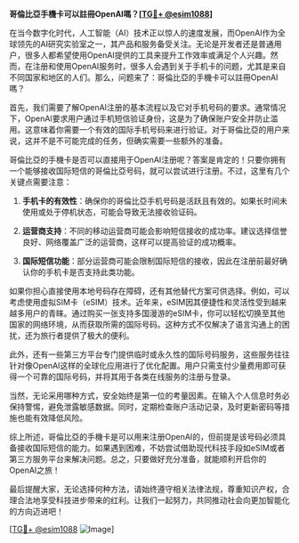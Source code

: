 **哥倫比亞手機卡可以註冊OpenAI嗎？[[TG💪+ @esim1088](https://t.me/s/esim1088)]**

在当今数字化时代，人工智能（AI）技术正以惊人的速度发展，而OpenAI作为全球领先的AI研究实验室之一，其产品和服务备受关注。无论是开发者还是普通用户，很多人都希望使用OpenAI提供的工具来提升工作效率或满足个人兴趣。然而，在注册和使用OpenAI服务时，很多人会遇到关于手机卡的问题，尤其是来自不同国家和地区的人们。那么，问题来了：哥倫比亞的手機卡可以註冊OpenAI嗎？

首先，我们需要了解OpenAI注册的基本流程以及它对手机号码的要求。通常情况下，OpenAI要求用户通过手机短信验证身份，这是为了确保账户安全并防止滥用。这意味着你需要一个有效的国际手机号码来进行验证。对于哥倫比亞的用户来说，这并不是不可能完成的任务，但确实需要一些额外的准备。

哥倫比亞的手機卡是否可以直接用于OpenAI注册呢？答案是肯定的！只要你拥有一个能够接收国际短信的哥倫比亞号码，就可以尝试进行注册。不过，这里有几个关键点需要注意：

1. **手机卡的有效性**：确保你的哥倫比亞手机号码是活跃且有效的。如果长时间未使用或处于停机状态，可能会导致无法接收验证码。
   
2. **运营商支持**：不同的移动运营商可能会影响短信接收的成功率。建议选择信誉良好、网络覆盖广泛的运营商，这样可以提高验证的成功概率。

3. **国际短信功能**：部分运营商可能会限制国际短信的接收，因此在注册前最好确认你的手机卡是否支持此类功能。

如果你担心直接使用本地号码存在障碍，还有其他替代方案可供选择。例如，可以考虑使用虚拟SIM卡（eSIM）技术。近年来，eSIM因其便捷性和灵活性受到越来越多用户的青睐。通过购买一张支持多国漫游的eSIM卡，你可以轻松切换至其他国家的网络环境，从而获取所需的国际号码。这种方式不仅解决了语言沟通上的困扰，还为旅行者提供了极大的便利。

此外，还有一些第三方平台专门提供临时或永久性的国际号码服务，这些服务往往针对像OpenAI这样的全球化应用进行了优化配置。用户只需支付少量费用即可获得一个可靠的国际号码，并将其用于各类在线服务的注册与登录。

当然，无论采用哪种方式，安全始终是第一位的考量因素。在输入个人信息时务必保持警惕，避免泄露敏感数据。同时，定期检查账户活动记录，及时更新密码等措施也能有效降低风险。

综上所述，哥倫比亞的手機卡是可以用来注册OpenAI的，但前提是该号码必须具备接收国际短信的能力。如果遇到困难，不妨尝试借助现代科技手段如eSIM或者第三方服务平台来解决问题。总之，只要做好充分准备，就能顺利开启你的OpenAI之旅！

最后提醒大家，无论选择何种方法，请始终遵守相关法律法规，尊重知识产权，合理合法地享受科技进步带来的红利。让我们一起努力，共同推动社会向更加智能化的方向迈进吧！

[[TG💪+ @esim1088](https://t.me/s/esim1088) ![Image](https://i.postimg.cc/4NQfJmqS/Snipaste-2025-05-13-00-14-12.png)]